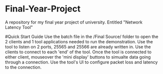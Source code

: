 # Final-Year-Project
A repository for my final year project of university. Entitled "Network Latency Tool"

#Quick Start Guide
Use the batch file in the /Final Source/ folder to open the 2 clients and 1 tool applications needed to run the demonstration.
Use the tool to listen on 2 ports, 25565 and 25566 are already written in.
Use the clients to connect to each 'end' of the tool.
Once the tool is connected to either client, mouseover the 'mini display' buttons to simualte data going through a connection.
Use the tool's UI to configure packet loss and latency to the connection.

